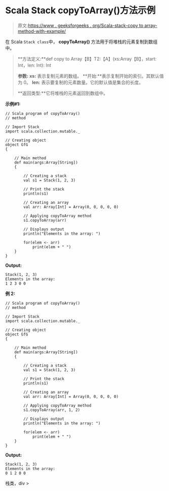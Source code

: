 # Scala Stack copyToArray()方法示例

> 原文:[https://www . geeksforgeeks . org/Scala-stack-copy to array-method-with-example/](https://www.geeksforgeeks.org/scala-stack-copytoarray-method-with-example/)

在 Scala `Stack class`中， **copyToArray()** 方法用于将堆栈的元素复制到数组中。

> **方法定义:**def copy to Array【B】T2:【A】(xs:Array【B】，start: Int，len: Int): Int
> 
> **参数:**
> **xs:** 表示复制元素的数组。
> **开始:**表示复制开始的索引。其默认值为 0。
> **len:** 表示要复制的元素数量。它的默认值是集合的长度。
> 
> **返回类型:**它将堆栈的元素返回到数组中。

**示例#1:**

```
// Scala program of copyToArray() 
// method 

// Import Stack 
import scala.collection.mutable._

// Creating object 
object GfG 
{ 

    // Main method 
    def main(args:Array[String]) 
    { 

        // Creating a stack 
        val s1 = Stack(1, 2, 3) 

        // Print the stack 
        println(s1) 

        // Creating an array 
        val arr: Array[Int] = Array(0, 0, 0, 0, 0)  

        // Applying copyToArray method 
        s1.copyToArray(arr) 

        // Displays output 
        println("Elements in the array: ")

        for(elem <- arr)  
            print(elem + " ")
    } 
} 
```

**Output:**

```
Stack(1, 2, 3)
Elements in the array: 
1 2 3 0 0

```

**例 2:**

```
// Scala program of copyToArray() 
// method 

// Import Stack 
import scala.collection.mutable._

// Creating object 
object GfG 
{ 

    // Main method 
    def main(args:Array[String]) 
    { 

        // Creating a stack 
        val s1 = Stack(1, 2, 3) 

        // Print the stack 
        println(s1) 

        // Creating an array 
        val arr: Array[Int] = Array(0, 0, 0, 0, 0)  

        // Applying copyToArray method 
        s1.copyToArray(arr, 1, 2) 

        // Displays output 
        println("Elements in the array: ")

        for(elem <- arr)  
            print(elem + " ")
    } 
} 
```

**Output:**

```
Stack(1, 2, 3)
Elements in the array: 
0 1 2 0 0

```

<in scala="">栈类，div ></in>